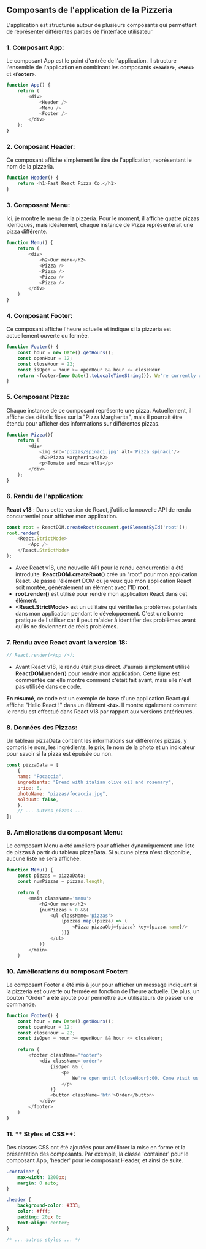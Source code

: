 ## Composants de l'application de la Pizzeria

L'application est structurée autour de plusieurs composants qui permettent de représenter différentes parties de l'interface utilisateur

### 1. **Composant App**:
Le composant App est le point d'entrée de l'application. Il structure l'ensemble de l'application en combinant les composants **`<Header>`**, **`<Menu>`** et **`<Footer>`**.

```javascript
function App() {
    return (
        <div>
            <Header />  
            <Menu />
            <Footer />
        </div>
    );
}
```
### 2. **Composant Header**:
Ce composant affiche simplement le titre de l'application, représentant le nom de la pizzeria.
```javascript
function Header() {
    return <h1>Fast React Pizza Co.</h1>
}
```
### 3. **Composant Menu**:
Ici, je montre le menu de la pizzeria. Pour le moment, il affiche quatre pizzas identiques, mais idéalement, chaque instance de Pizza représenterait une pizza différente.

```javascript
function Menu() {
    return (
        <div>
            <h2>Our menu</h2>
            <Pizza />
            <Pizza />
            <Pizza />
            <Pizza />
        </div>
    )
}
```

### 4. **Composant Footer**:
Ce composant affiche l'heure actuelle et indique si la pizzeria est actuellement ouverte ou fermée.

```javascript
function Footer() {
    const hour = new Date().getHours();
    const openHour = 12;
    const closeHour = 22;
    const isOpen = hour >= openHour && hour <= closeHour
    return <footer>{new Date().toLocaleTimeString()}. We're currently open !</footer>
}
```

### 5. **Composant Pizza**:
Chaque instance de ce composant représente une pizza. Actuellement, il affiche des détails fixes sur la "Pizza Margherita", mais il pourrait être étendu pour afficher des informations sur différentes pizzas.

```javascript
function Pizza(){
    return ( 
        <div>
            <img src='pizzas/spinaci.jpg' alt='Pizza spinaci'/>
            <h2>Pizza Margherita</h2>
            <p>Tomato and mozarella</p>
        </div> 
    );
}
```

### 6. **Rendu de l'application**:
**React v18** : Dans cette version de React, j'utilise la nouvelle API de rendu concurrentiel pour afficher mon application.

```javascript
const root = ReactDOM.createRoot(document.getElementById('root'));
root.render(
    <React.StrictMode> 
        <App /> 
    </React.StrictMode>
);
```
- Avec React v18, une nouvelle API pour le rendu concurrentiel a été introduite. **ReactDOM.createRoot()** crée un "root" pour mon application React. Je passe l'élément DOM où je veux que mon application React soit montée, généralement un élément avec l'ID **root**.
- **root.render()** est utilisé pour rendre mon application React dans cet élément.
- **<React.StrictMode>** est un utilitaire qui vérifie les problèmes potentiels dans mon application pendant le développement. C'est une bonne pratique de l'utiliser car il peut m'aider à identifier des problèmes avant qu'ils ne deviennent de réels problèmes.

### 7. **Rendu avec React avant la version 18**:
```javascript
// React.render(<App />);
```

- Avant React v18, le rendu était plus direct. J'aurais simplement utilisé **ReactDOM.render()** pour rendre mon application. Cette ligne est commentée car elle montre comment c'était fait avant, mais elle n'est pas utilisée dans ce code.

**En résumé**, ce code est un exemple de base d'une application React qui affiche "Hello React !" dans un élément **`<h1>`**. Il montre également comment le rendu est effectué dans React v18 par rapport aux versions antérieures.

### 8. **Données des Pizzas**:

Un tableau pizzaData contient les informations sur différentes pizzas, y compris le nom, les ingrédients, le prix, le nom de la photo et un indicateur pour savoir si la pizza est épuisée ou non.

```javascript
const pizzaData = [
    {
    name: "Focaccia",
    ingredients: "Bread with italian olive oil and rosemary",
    price: 6,
    photoName: "pizzas/focaccia.jpg",
    soldOut: false,
    },
    // ... autres pizzas ...
];
```

### 9. **Améliorations du composant Menu**:

Le composant Menu a été amélioré pour afficher dynamiquement une liste de pizzas à partir du tableau pizzaData. Si aucune pizza n'est disponible, aucune liste ne sera affichée.

```javascript
function Menu() {
    const pizzas = pizzaData;
    const numPizzas = pizzas.length;

    return (
        <main className='menu'>
            <h2>Our menu</h2>
            {numPizzas > 0 &&(     
                <ul className='pizzas'>
                    {pizzas.map((pizza) => (
                        <Pizza pizzaObj={pizza} key={pizza.name}/>
                    ))}
                </ul>
            )}
        </main>
    )

```

### 10. **Améliorations du composant Footer**:

Le composant Footer a été mis à jour pour afficher un message indiquant si la pizzeria est ouverte ou fermée en fonction de l'heure actuelle. De plus, un bouton "Order" a été ajouté pour permettre aux utilisateurs de passer une commande.

```javascript
function Footer() {
    const hour = new Date().getHours();
    const openHour = 12;
    const closeHour = 22;
    const isOpen = hour >= openHour && hour <= closeHour;

    return (
        <footer className='footer'>
            <div className='order'>
                {isOpen && (
                    <p>
                        We're open until {closeHour}:00. Come visit us or order online.
                    </p>
                )}
                <button className='btn'>Order</button>
            </div>
        </footer>
    )
}
```

### 11. ** Styles et CSS**:

Des classes CSS ont été ajoutées pour améliorer la mise en forme et la présentation des composants. Par exemple, la classe 'container' pour le composant App, 'header' pour le composant Header, et ainsi de suite.

```css
.container {
    max-width: 1200px;
    margin: 0 auto;
}

.header {
    background-color: #333;
    color: #fff;
    padding: 20px 0;
    text-align: center;
}

/* ... autres styles ... */
```